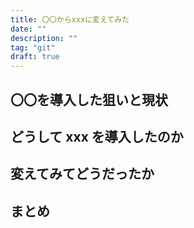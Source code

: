 ```yaml
---
title: 〇〇からxxxに変えてみた
date: ""
description: ""
tag: "git"
draft: true
---
```


## 〇〇を導入した狙いと現状

## どうして xxx を導入したのか

## 変えてみてどうだったか

## まとめ
